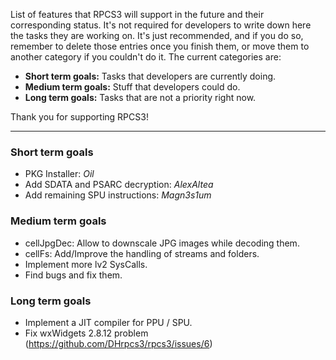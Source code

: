 List of features that RPCS3 will support in the future and their corresponding status. It's not required for developers to write down here the tasks they are working on. It's just recommended, and if you do so, remember to delete those entries once you finish them, or move them to another category if you couldn't do it. The current categories are:
* **Short term goals:** Tasks that developers are currently doing.
* **Medium term goals:** Stuff that developers could do.
* **Long term goals:** Tasks that are not a priority right now.

Thank you for supporting RPCS3!

***
### Short term goals
* PKG Installer: _Oil_
* Add SDATA and PSARC decryption: _AlexAltea_
* Add remaining SPU instructions: _Magn3s1um_

### Medium term goals
* cellJpgDec: Allow to downscale JPG images while decoding them.
* cellFs: Add/Improve the handling of streams and folders.
* Implement more lv2 SysCalls.
* Find bugs and fix them.

### Long term goals
* Implement a JIT compiler for PPU / SPU.
* Fix wxWidgets 2.8.12 problem (https://github.com/DHrpcs3/rpcs3/issues/6)